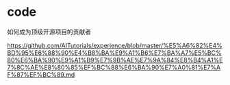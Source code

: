 # code

如何成为顶级开源项目的贡献者

https://github.com/AITutorials/experience/blob/master/%E5%A6%82%E4%BD%95%E6%88%90%E4%B8%BA%E9%A1%B6%E7%BA%A7%E5%BC%80%E6%BA%90%E9%A1%B9%E7%9B%AE%E7%9A%84%E8%B4%A1%E7%8C%AE%E8%80%85%EF%BC%88%E6%BA%90%E7%A0%81%E7%AF%87%EF%BC%89.md
